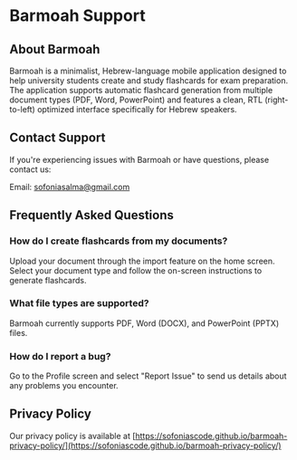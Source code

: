 # Barmoah Support

## About Barmoah

Barmoah is a minimalist, Hebrew-language mobile application designed to help university students create and study flashcards for exam preparation. The application supports automatic flashcard generation from multiple document types (PDF, Word, PowerPoint) and features a clean, RTL (right-to-left) optimized interface specifically for Hebrew speakers.

## Contact Support

If you're experiencing issues with Barmoah or have questions, please contact us:

Email: sofoniasalma@gmail.com

## Frequently Asked Questions

### How do I create flashcards from my documents?
Upload your document through the import feature on the home screen. Select your document type and follow the on-screen instructions to generate flashcards.

### What file types are supported?
Barmoah currently supports PDF, Word (DOCX), and PowerPoint (PPTX) files.

### How do I report a bug?
Go to the Profile screen and select "Report Issue" to send us details about any problems you encounter.

## Privacy Policy

Our privacy policy is available at [https://sofoniascode.github.io/barmoah-privacy-policy/](https://sofoniascode.github.io/barmoah-privacy-policy/)
